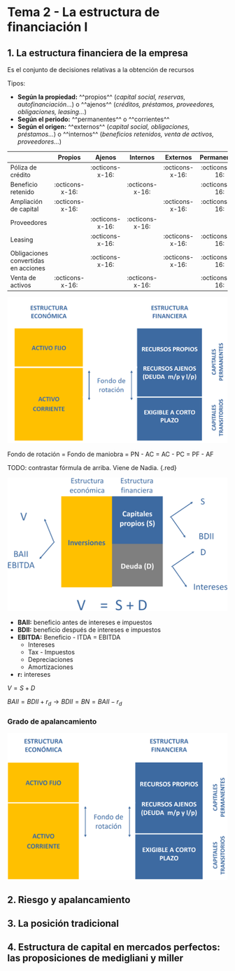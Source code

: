 # Tema 2 - La estructura de financiación I

## 1. La estructura financiera de la empresa

Es el conjunto de decisiones relativas a la obtención de recursos

Tipos:

- **Según la propiedad:** ^^propios^^ (*capital social, reservas, autofinanciación...*) o ^^ajenos^^ (*créditos, préstamos, proveedores, obligaciones, leasing...*)
- **Según el periodo:** ^^permanentes^^ o ^^corrientes^^
- **Según el origen:** ^^externos^^ (*capital social, obligaciones, préstamos...*) o ^^internos^^ (*beneficios retenidos, venta de activos, proveedores...*)

||Propios|Ajenos|Internos|Externos|Permanentes|Corrientes|
|--|:--:|:--:|:--:|:--:|:--:|:--:|
|Póliza de crédito||:octicons-x-16:||:octicons-x-16:|:octicons-x-16:|:octicons-x-16:|
|Beneficio retenido|:octicons-x-16:||:octicons-x-16:||:octicons-x-16:||
|Ampliación de capital|:octicons-x-16:|||:octicons-x-16:|:octicons-x-16:||
|Proveedores||:octicons-x-16:|:octicons-x-16:|||:octicons-x-16:|
|Leasing||:octicons-x-16:||:octicons-x-16:|:octicons-x-16:||
|Obligaciones convertidas en acciones||:octicons-x-16:||:octicons-x-16:|:octicons-x-16:||
|Venta de activos|:octicons-x-16:||:octicons-x-16:||:octicons-x-16:||

![img](images/tema-2/estructura-financiera-0.png)

Fondo de rotación = Fondo de maniobra = PN - AC = AC - PC = PF - AF

TODO: contrastar fórmula de arriba. Viene de Nadia.
{.red}

![img](images/tema-2/estructura-financiera.png)

- **BAII:** beneficio antes de intereses e impuestos
- **BDII:** beneficio después de intereses e impuestos
- **EBITDA:** Beneficio - ITDA = EBITDA
    - Intereses
    - Tax - Impuestos
    - Depreciaciones
    - Amortizaciones
- **r:** intereses

$V=S+D$

$BAII=BDII+r_d→BDII=BN=BAII-r_d$

### Grado de apalancamiento

![img](images/tema-2/fondo-de-rotacion.png)

## 2. Riesgo y apalancamiento

## 3. La posición tradicional

## 4. Estructura de capital en mercados perfectos: las proposiciones de medigliani y miller
